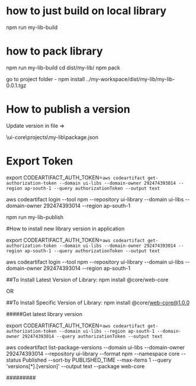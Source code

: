 # how to just build on local library 

npm run my-lib-build


# how to pack library

npm run my-lib-build
cd dist/my-lib/
npm pack

go to project folder - 
npm install ../my-workspace/dist/my-lib/my-lib-0.0.1.tgz


# How to publish a version

Update version in file => 

\ui-core\projects\my-lib\package.json


# Export Token
export CODEARTIFACT_AUTH_TOKEN=`aws codeartifact get-authorization-token --domain ui-libs --domain-owner 292474393014 --region ap-south-1 --query authorizationToken --output text`

aws codeartifact login --tool npm --repository ui-library --domain ui-libs --domain-owner 292474393014 --region ap-south-1


npm run my-lib-publish


#How to install new library version in application 

export CODEARTIFACT_AUTH_TOKEN=`aws codeartifact get-authorization-token --domain ui-libs --domain-owner 292474393014 --region ap-south-1 --query authorizationToken --output text`

aws codeartifact login --tool npm --repository ui-library --domain ui-libs --domain-owner 292474393014 --region ap-south-1

##To Install Latest Version of Library:
npm install  @core/web-core

OR

##To Install Specific Version of Library:
npm install  @core/web-core@1.0.0


#####Get latest library version

export CODEARTIFACT_AUTH_TOKEN=`aws codeartifact get-authorization-token --domain ui-libs --region ap-south-1 --domain-owner 292474393014 --query authorizationToken --output text`

aws codeartifact list-package-versions --domain ui-libs --domain-owner 292474393014 --repository ui-library --format npm --namespace core --status Published --sort-by PUBLISHED_TIME --max-items 1 --query 'versions[*].[version]' --output text --package web-core


#########

